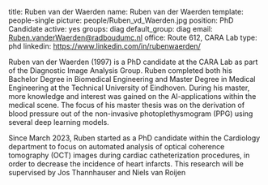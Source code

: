 title: Ruben van der Waerden name: Ruben van der Waerden template: people-single picture: people/Ruben_vd_Waerden.jpg position: PhD Candidate active: yes groups: diag default_group: diag email: Ruben.vanderWaerden@radboudumc.nl office: Route 612, CARA Lab type: phd linkedin: https://www.linkedin.com/in/rubenwaerden/

Ruben van der Waerden (1997) is a PhD candidate at the CARA Lab as part of the Diagnostic Image Analysis Group. Ruben completed both his Bachelor Degree in Biomedical Engineering and Master Degree in Medical Engineering at the Technical University of Eindhoven. During his master, more knowledge and interest was gained on the AI-applications within the medical scene. The focus of his master thesis was on the derivation of blood pressure out of the non-invasive photoplethysmogram (PPG) using several deep learning models.

Since March 2023, Ruben started as a PhD candidate within the Cardiology department to focus on automated analysis of optical coherence tomography (OCT) images during cardiac catheterization procedures, in order to decrease the incidence of heart infarcts. This research will be supervised by Jos Thannhauser and Niels van Roijen
